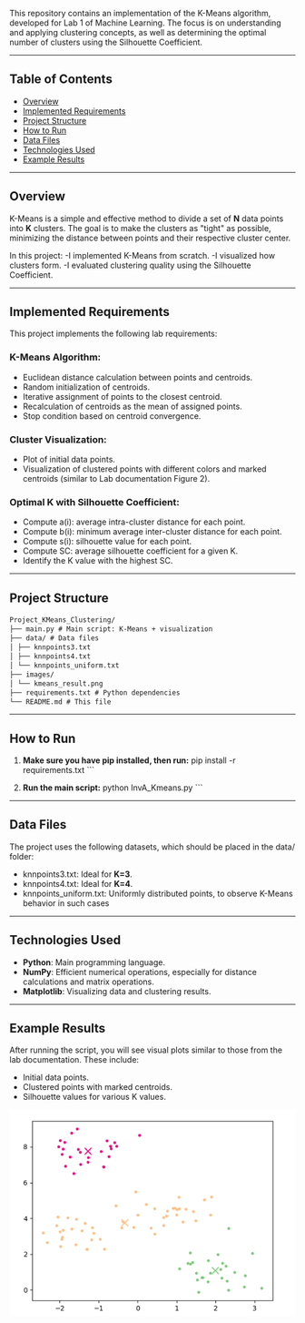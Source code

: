 This repository contains an implementation of the K-Means algorithm, developed for Lab 1 of Machine Learning. The focus is on understanding and applying clustering concepts, as well as determining the optimal number of clusters using the Silhouette Coefficient.

---

## Table of Contents
- [Overview](#overview)
- [Implemented Requirements](#implemented-requirements)
- [Project Structure](#project-structure)
- [How to Run](#how-to-run)
- [Data Files](#data-files)
- [Technologies Used](#technologies-used)
- [Example Results](#example-results)

---

## Overview

K-Means is a simple and effective method to divide a set of **N** data points into **K** clusters. The goal is to make the clusters as "tight" as possible, minimizing the distance between points and their respective cluster center.

In this project:
	-I implemented K-Means from scratch.
	-I visualized how clusters form.
	-I evaluated clustering quality using the Silhouette Coefficient.

---

## Implemented Requirements
This project implements the following lab requirements:

### K-Means Algorithm:
- Euclidean distance calculation between points and centroids.
- Random initialization of centroids.
- Iterative assignment of points to the closest centroid.
- Recalculation of centroids as the mean of assigned points.
- Stop condition based on centroid convergence.

### Cluster Visualization:
- Plot of initial data points.
- Visualization of clustered points with different colors and marked centroids (similar to Lab documentation Figure 2).

### Optimal K with Silhouette Coefficient:
- Compute a(i): average intra-cluster distance for each point.
- Compute b(i): minimum average inter-cluster distance for each point.
- Compute s(i): silhouette value for each point.
- Compute SC: average silhouette coefficient for a given K.
- Identify the K value with the highest SC.

---

## Project Structure
```
Project_KMeans_Clustering/
├── main.py # Main script: K-Means + visualization
├── data/ # Data files
│ ├── knnpoints3.txt
│ ├── knnpoints4.txt
│ └── knnpoints_uniform.txt
├── images/ 
│ └── kmeans_result.png
├── requirements.txt # Python dependencies
└── README.md # This file
```

---

## How to Run
1. **Make sure you have pip installed, then run:**
			pip install -r requirements.txt ```

2. **Run the main script:**
			python InvA_Kmeans.py ```

---

## Data Files
The project uses the following datasets, which should be placed in the data/ folder:
- knnpoints3.txt: Ideal for **K=3**.
- knnpoints4.txt: Ideal for **K=4**.
- knnpoints_uniform.txt: Uniformly distributed points, to observe K-Means behavior in such cases

---

## Technologies Used
- **Python**: Main programming language.
- **NumPy**: Efficient numerical operations, especially for distance calculations and matrix operations.
- **Matplotlib**: Visualizing data and clustering results.


---
## Example Results
After running the script, you will see visual plots similar to those from the lab documentation. These include:
- Initial data points.
- Clustered points with marked centroids.
- Silhouette values for various K values.

![K-Means Result](images/kmeans_result.png)




